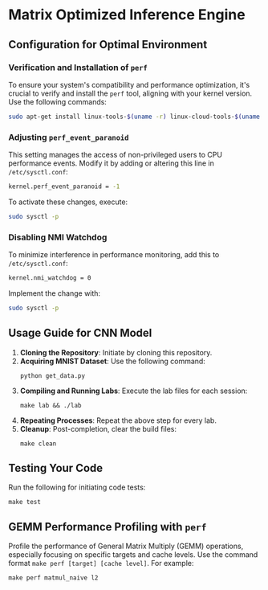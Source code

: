 # Matrix Optimized Inference Engine

## Configuration for Optimal Environment

### Verification and Installation of `perf`

To ensure your system's compatibility and performance optimization, it's crucial to verify and install the `perf` tool, aligning with your kernel version. Use the following commands:

```bash
sudo apt-get install linux-tools-$(uname -r) linux-cloud-tools-$(uname -r)
```

### Adjusting `perf_event_paranoid`

This setting manages the access of non-privileged users to CPU performance events. Modify it by adding or altering this line in `/etc/sysctl.conf`:

```bash
kernel.perf_event_paranoid = -1
```

To activate these changes, execute:

```bash
sudo sysctl -p
```

### Disabling NMI Watchdog

To minimize interference in performance monitoring, add this to `/etc/sysctl.conf`:

```bash
kernel.nmi_watchdog = 0
```

Implement the change with:

```bash
sudo sysctl -p
```

## Usage Guide for CNN Model

1. **Cloning the Repository**: Initiate by cloning this repository.
2. **Acquiring MNIST Dataset**: Use the following command:
   ```
   python get_data.py
   ```
3. **Compiling and Running Labs**: Execute the lab files for each session:
   ```
   make lab && ./lab
   ```
4. **Repeating Processes**: Repeat the above step for every lab.
5. **Cleanup**: Post-completion, clear the build files:
   ```
   make clean
   ```

## Testing Your Code

Run the following for initiating code tests:

```
make test
```

## GEMM Performance Profiling with `perf`

Profile the performance of General Matrix Multiply (GEMM) operations, especially focusing on specific targets and cache levels. Use the command format `make perf [target] [cache level]`. For example:

```
make perf matmul_naive l2
```